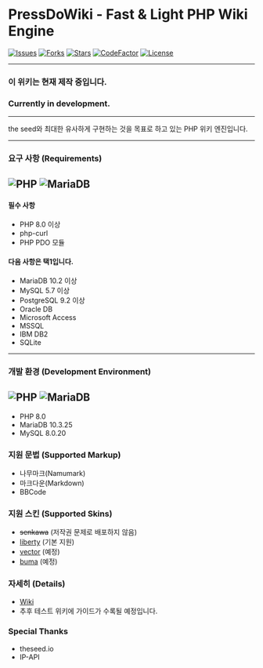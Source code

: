# PressDoWiki - Fast & Light PHP Wiki Engine

[![Issues](https://img.shields.io/github/issues/PressDo/PressDoWiki?style=for-the-badge)](https://github.com/PressDo/PressDoWiki)
[![Forks](https://img.shields.io/github/forks/PressDo/PressDoWiki.svg?style=for-the-badge)](https://github.com/PressDo/PressDoWiki)
[![Stars](https://img.shields.io/github/stars/PressDo/PressDoWiki.svg?style=for-the-badge)](https://github.com/PressDo/PressDoWiki)
[![CodeFactor](https://www.codefactor.io/repository/github/PressDo/pressdowiki/badge?style=for-the-badge)](https://www.codefactor.io/repository/github/PressDo/pressdowiki)
[![License](https://img.shields.io/github/license/PressDo/PressDoWiki.svg?style=for-the-badge)](https://github.com/PressDo/PressDoWiki)

-------------------------
### 이 위키는 현재 제작 중입니다.
### Currently in development.
-------------------------
the seed와 최대한 유사하게 구현하는 것을 목표로 하고 있는 PHP 위키 엔진입니다.

-------------------------
### 요구 사항 (Requirements)
![PHP](https://img.shields.io/badge/PHP-%3E%3D8.0-4F5D95?style=for-the-badge&logo=php)
![MariaDB](https://img.shields.io/badge/MariaDB-%3E%3D10.3.25-003545?style=for-the-badge&logo=mariadb)
-------------------------
#### 필수 사항
- PHP 8.0 이상
- php-curl
- PHP PDO 모듈

#### 다음 사항은 택1입니다.
- MariaDB 10.2 이상
- MySQL 5.7 이상
- PostgreSQL 9.2 이상
- Oracle DB
- Microsoft Access
- MSSQL
- IBM DB2
- SQLite

-------------------------
### 개발 환경 (Development Environment)
![PHP](https://img.shields.io/badge/PHP-8.0-4F5D95?style=for-the-badge&logo=php)
![MariaDB](https://img.shields.io/badge/MariaDB-%3E%3D10.3.25-003545?style=for-the-badge&logo=mariadb)
-------------------------
- PHP 8.0 
- MariaDB 10.3.25
- MySQL 8.0.20

### 지원 문법 (Supported Markup)
- 나무마크(Namumark)
- 마크다운(Markdown)
- BBCode

### 지원 스킨 (Supported Skins)
- ~~senkawa~~ (저작권 문제로 배포하지 않음)
- [liberty](https://github.com/PressDo/PressDo-skin-Liberty) (기본 지원)
- [vector](https://github.com/PressDo/PressDo-skin-vector) (예정)
- [buma](https://github.com/PressDo/PressDo-skin-buma) (예정)

### 자세히 (Details)
- [Wiki](https://github.com/aaei924/PressDoWiki/wiki)
- 추후 테스트 위키에 가이드가 수록될 예정입니다.

### Special Thanks
- theseed.io
- IP-API
